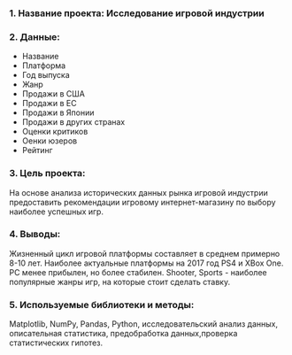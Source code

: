 ### 1. Название проекта: Исследование игровой индустрии
### 2. Данные: 

- Название
- Платформа           
- Год выпуска
- Жанр        
- Продажи в США
- Продажи в ЕС      
- Продажи в Японии       
- Продажи в других странах   
- Оценки критиков
- Оенки юзеров    
- Рейтинг

### 3. Цель проекта: 
На основе анализа исторических данных рынка игровой индустрии предоставить рекомендации игровому интернет-магазину по выбору наиболее успешных игр.
### 4. Выводы:
Жизненный цикл игровой платформы составляет в среднем примерно 8-10 лет. Наиболее актуальные платформы на 2017 год PS4 и XBox One. PC менее прибылен, но более стабилен.
Shooter, Sports - наиболее популярные жанры игр, на которые стоит сделать ставку.
### 5. Используемые библиотеки и методы:
Matplotlib, NumPy, Pandas, Python, исследовательский анализ данных, описательная статистика, предобработка данных,проверка статистических гипотез.
